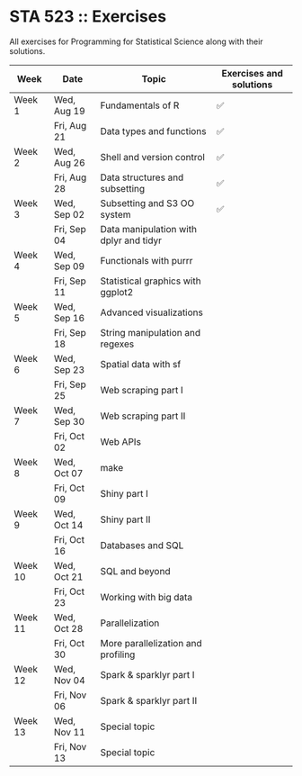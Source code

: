 # STA 523 :: Exercises

All exercises for Programming for Statistical Science along with their
solutions.

| Week    | Date        | Topic                                  | Exercises and solutions |
|---------|-------------|----------------------------------------|-------------------------|
| Week 1  | Wed, Aug 19 | Fundamentals of R                      |  :white_check_mark:     |
|         | Fri, Aug 21 | Data types and functions               |  :white_check_mark:     |
| Week 2  | Wed, Aug 26 | Shell and version control              |  :white_check_mark:     |
|         | Fri, Aug 28 | Data structures and subsetting         |  :white_check_mark:     |
| Week 3  | Wed, Sep 02 | Subsetting and S3 OO system            |  :white_check_mark:     |
|         | Fri, Sep 04 | Data manipulation with dplyr and tidyr |                         |
| Week 4  | Wed, Sep 09 | Functionals with purrr                 |                         |
|         | Fri, Sep 11 | Statistical graphics with ggplot2      |                         |
| Week 5  | Wed, Sep 16 | Advanced visualizations                |                         |
|         | Fri, Sep 18 | String manipulation and regexes        |                         |
| Week 6  | Wed, Sep 23 | Spatial data with sf                   |                         |
|         | Fri, Sep 25 | Web scraping part I                    |                         |
| Week 7  | Wed, Sep 30 | Web scraping part II                   |                         |
|         | Fri, Oct 02 | Web APIs                               |                         |
| Week 8  | Wed, Oct 07 | make                                   |                         |
|         | Fri, Oct 09 | Shiny part I                           |                         |
| Week 9  | Wed, Oct 14 | Shiny part II                          |                         |
|         | Fri, Oct 16 | Databases and SQL                      |                         |
| Week 10 | Wed, Oct 21 | SQL and beyond                         |                         |
|         | Fri, Oct 23 | Working with big data                  |                         |
| Week 11 | Wed, Oct 28 | Parallelization                        |                         |
|         | Fri, Oct 30 | More parallelization and profiling     |                         |
| Week 12 | Wed, Nov 04 | Spark & sparklyr part I                |                         |
|         | Fri, Nov 06 | Spark & sparklyr part II               |                         |
| Week 13 | Wed, Nov 11 | Special topic                          |                         |
|         | Fri, Nov 13 | Special topic                          |                         |
